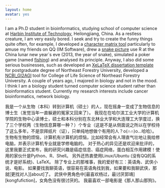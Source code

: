 ```yaml
---
layout: home
avatar: yes
---
```


I am a Ph.D student in bioinformatics, studying school of computer science at [Harbin Institute of Technology][hit], Heilongjiang, China.
As a restless creature, I am very easily bored. 
I seek and try to create the funny things quite often, for example, I developed a [character matrix tool][zifuzi] particularly to amuse my friends on QQ (IM Software), drew a [snake picture][snake] use R at the China lunar new year`s eve (2013, the year of snake), simulated a poker game (named [fishing][fishing]) and analysed its principle.
Anyway, I also did some serious businesses, such as developed an [XeLaTeX dissertation template][template] for postgraduate degree of Northeast Forestry University, developed a [NCBI_GI2AGI][NCBI_GI2AGI] tool for College of Life Science of Northeast Forestry University. 
A couple of years ago, I majored in biology and not in the mood.
I think I am a biology student turned computer science student rather than bioinformatics student.
Currently my research interests include cancer bioinformatics, network biology. 

<span class="zh" >
我是一个从生物（本科）转到计算机（硕士）的人，现在摇身一变成了生物信息的博士生（发觉当年一直躲避的冤家又回来了）。
我现在在哈尔滨工业大学的计算机学院的生物中心读博士，硕士和本科分别在东北林业大学和大连理工大学度过，换了三个学校两（生物信息算哪一种？）个专业（这是不是从侧面说之所以在学校待了这么多年，不是崇拜纸片（证），只单纯地想做个有用的人？o(∩∩)o...哈哈）。
生物有生物的烦恼，计算机有计算机的烦恼，比如经常会有人理直气壮地让我给修电脑，并表示计算机专业就是学修电脑的。
对于热心的异见还是欢迎来批评的，这里我要正式宣布，我的研究兴趣是癌症信息、癌症网络，蛋白相互作用建模！使用的家伙什是Python、R、Shell。
另外还热衷使用Linux/Ubuntu (没有QQ的系统才是好系统)、LaTeX。
</span>

<span class="zh" >
除了专业上的那堆事，我的爱好有三：英语角、武侠小说、电影。
如果要找我聊英语，很容易在英语角找到我，如果要和我聊武侠，那就[更找对人][about]了。
武侠中男角色中[最喜欢杨过，最讨厌郭靖][kongfufiction]，女角色没有很讨厌的。
我最喜欢一部电影是《那人那山那狗》。
</span>


[about]: http://yanshuo.name/cn/about/
[kongfufiction]: http://yanshuo.name/cn/2013/09/myessay/#toc_4






[hit]: http://en.hit.edu.cn/
[zifuzi]: http://yanshuo.name/cn/2011/02/zfz/
[template]: https://github.com/dustincys/NEFUXeLaTeX
[snake]:  http://yanshuo.name/cn/2013/02/snake/
[fishing]:  http://yanshuo.name/cn/2011/08/poker/
[NCBI_GI2AGI]:  http://yanshuo.name/cn/2011/12/NCBIGIAGI/

